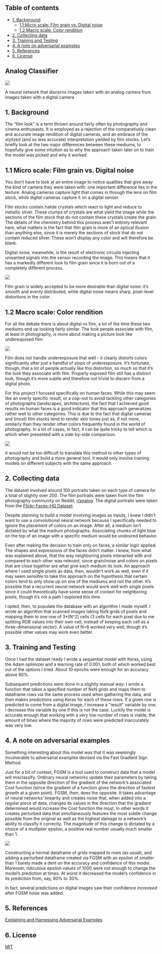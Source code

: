 ## Table of contents

- [1. Background](#1-background)
  - [1.1 Micro scale: Film grain vs. Digital noise](#11-micro-scale--film-grain-vs-digital-noise)
  - [1.2 Macro scale: Color rendition](#12-macro-scale--color-rendition)
- [2. Collecting data](#2-collecting-data)
- [3. Training and Testing](#3-training-and-testing)
- [4. A note on adversarial examples](#4-a-note-on-adversarial-examples)
- [5. References](#references)
- [6. License](#license)


## Analog Classifier

![](https://github.com/juanpablolebon/analog-classifier/blob/main/Example%20Images/Yosemite.png)

A neural network that discerns images taken with an analog camera from images taken with a digital camera

## 1. Background
The “film look” is a term thrown around fairly often by photography and cinema enthusiasts. It is employed as a rejection of the comparatively clean and accurate image rendition of digital cameras, and an embrace of the stylized (and so less accurate) interpretation yielded by film stocks.
Let’s briefly look at the two major differences between these mediums, to hopefully give some intuition as to why the approach taken later on to train the model was picked and why it worked.

## 1.1 Micro scale: Film grain vs. Digital noise

You don’t have to look at an entire image to notice qualities that give away the kind of camera they were taken with: one important difference lies in the texture. Analog cameras capture light that comes in through the lens on film stock, while digital cameras capture it on a digital sensor.

Film stocks contain halide crystals which react to light and reduce to metallic silver. These clumps of crystals are what yield the image while the sections of the film stock that do not contain these crystals create the grain. The details of the chemistry behind this process aren’t entirely relevant here, what matters is the fact that film grain is more of an optical illusion than anything else, since it is merely the sections of stock that do not contain reduced silver. These won’t display any color and will therefore be blank. 

Digital noise, meanwhile, is the result of electronic circuits injecting unwanted signals into the sensor recording the image. This means that it has a markedly different look to film grain since it is born out of a completely different process. 

![](https://i.stack.imgur.com/e7lqN.png)

Film grain is widely accepted to be more desirable than digital noise: it’s smooth and evenly distributed, while digital noise means sharp, pixel-level distortions in the color.

## 1.2 Macro scale: Color rendition

For all the debate there is about digital vs film, a lot of the time these two mediums end up looking fairly similar. The look people associate with film, at least in photography, is more about making a picture look like underexposed film:

![](https://github.com/juanpablolebon/analog-classifier/blob/main/Example%20Images/Underexposure%20Example.png)

Film does not handle underexposure that well - it clearly distorts colors significantly after just a handful of stops of underexposure. It’s fortunate, though, that a lot of people actually like this distortion, so much so that it’s the look they associate with film. Properly exposed film still has a distinct look, though it’s more subtle and therefore not trivial to discern from a digital photo.

For this project I focused specifically on human faces. While this may seem like an overly specific result, or a cop-out to avoid tackling other categories of photographs (landscapes, architecture), the fact that I achieved good results on human faces is a good indicator that this approach generalizes rather well to other categories. This is due to the fact that digital cameras and (most) film stocks tend to render skin tones just as, if not more, similarly than they render other colors frequently found in the world of photography. In a lot of cases, in fact, it can be quite tricky to tell which is which when presented with a side-by-side comparison.

![](https://github.com/juanpablolebon/analog-classifier/blob/main/Example%20Images/Skin%20rendition%20example.png)

It would not be too difficult to translate this method to other types of photography and build a more general tool, it would only involve training models on different subjects with the same approach.

## 2. Collecting data

The dataset involved around 100 portraits taken on each type of camera for a total of slightly over 200. The film portraits were taken from the film photography community on Reddit, [r/analog](https://reddit.com/r/analog). The digital portraits were taken from the [Flickr-Faces-HQ Dataset](https://github.com/NVlabs/ffhq-dataset).

Despite planning to build a model involving images as inputs, I knew I didn’t want to use a convolutional neural network because I specifically needed to ignore the placement of colors on an image. After all, a medium isn’t dictated by what the medium photographs. Associating chunks of light blue on the top of an image with a specific medium would be undesired behavior. 

Even after making the decision to train only on faces, a similar logic applied. The shapes and expressions of the faces didn’t matter. I knew, from what was explained above, that the way neighboring pixels interacted with and compared to each other was relevant, since grain/noise and colors on pixels that are close together are what give each medium its look. An approach where I used single pixels as data, then, wouldn’t work as well, even if it may seem sensible to take this approach on the hypothesis that certain colors tend to only show up on one of the mediums and not the other. It’s possible that a recurrent neural network would work well with single pixels since it could theoretically have some sense of context for neighboring pixels, though it’s not a path I explored this time.

I opted, then, to populate the database with an algorithm I made myself. I wrote an algorithm that scanned images taking NxN grids of pixels and mapping them to one row of 3*[N^2] cells (3 cells for each pixel due to me splitting RGB values into their own cell, instead of keeping each cell as a three-dimensional vector). A value of N=6 worked very well, though it’s possible other values may work even better.

## 3. Training and Testing

Once I had the dataset ready I wrote a sequential model with Keras, using the Adam optimizer and a learning rate of 0.001, both of which worked best out of the options I tried. About 10 epochs were enough for an accuracy above 90%.

Subsequent predictions were done in a slightly manual way: I wrote a function that takes a specified number of NxN grids and maps them to dataframe rows via the same process used when gathering the data, and then makes predictions using Keras for each of these rows. If a given row is predicted to come from a digital image, I increase a “result” variable by one. I decrease this variable by one if this is not the case. Luckily the model is accurate enough that working with a very low number of rows is viable; the amount of times where the majority of rows were predicted inaccurately was very low.

## 4. A note on adversarial examples

Something interesting about this model was that it was seemingly invulnerable to adversarial examples devised via the Fast Gradient Sign Method.

Just for a bit of context, FGSM is a tool used to construct data that a model will misclassify. Ordinary neural networks update their parameters by taking them in the opposite direction of the gradient of the network’s associated Cost function (since the gradient of a function gives the direction of fastest growth at a given point). FGSM, then, does the opposite. It takes advantage of neural networks’ linearity and creates noise that, when added into a regular piece of data, changes its values in the direction that the gradient determined would increase the Cost function the most. In other words it creates perturbed data that simultaneously features the most subtle change possible from the original as well as the highest damage to a network’s ability to classify it correctly. The magnitude of this change is dictated by a choice of a multiplier epsilon, a positive real number usually much smaller than 1.

![](https://www.tensorflow.org/tutorials/generative/images/adversarial_example.png)

Constructing a normal dataframe of grids mapped to rows (as usual), and adding a perturbed dataframe created via FGSM with an epsilon of smaller than 1 barely made a dent on the accuracy and confidence of this model. Moreover, ridiculous epsilon values of 1000 were not enough to change the model’s prediction at times. At worst it decreased the model’s confidence in its prediction from, say, 90% to 30%.

In fact, several predictions on digital images saw their confidence _increased_ after FGSM noise was added.

## 5. References

[Explaining and Harnessing Adversarial Examples](https://arxiv.org/abs/1412.6572)



## 6. License
[MIT](https://choosealicense.com/licenses/mit/)
